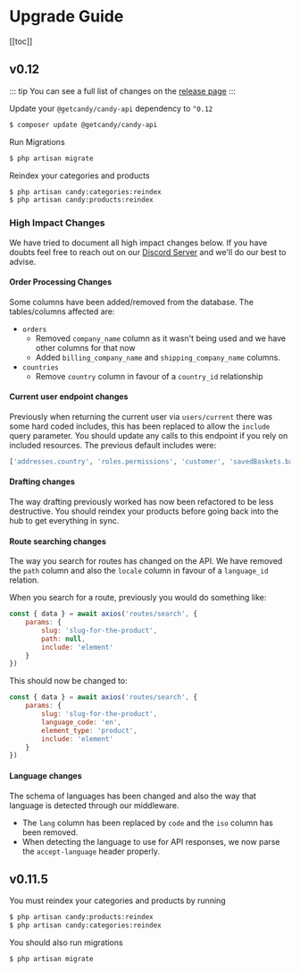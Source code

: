 # Upgrade Guide
[[toc]]
## v0.12
::: tip
You can see a full list of changes on the [release page](https://github.com/getcandy/candy-api/releases/tag/0.12.0)
:::

Update your `@getcandy/candy-api` dependency to `^0.12`

```bash
$ composer update @getcandy/candy-api
```

Run Migrations

```bash
$ php artisan migrate
```

Reindex your categories and products

``` bash
$ php artisan candy:categories:reindex
$ php artisan candy:products:reindex
```

### High Impact Changes

We have tried to document all high impact changes below. If you have doubts feel free to reach out on our [Discord Server](https://discord.gg/mHf5cGjm) and we'll do our best to advise.

#### Order Processing Changes

Some columns have been added/removed from the database. The tables/columns affected are:

- `orders`
    - Removed `company_name` column as it wasn't being used and we have other columns for that now
    - Added `billing_company_name` and `shipping_company_name` columns.
- `countries`
    - Remove `country` column in favour of a `country_id` relationship

#### Current user endpoint changes

Previously when returning the current user via `users/current` there was some hard coded includes, this has been replaced to allow the `include` query parameter.
You should update any calls to this endpoint if you rely on included resources. The previous default includes were:

```php
['addresses.country', 'roles.permissions', 'customer', 'savedBaskets.basket.lines']
```
#### Drafting changes

The way drafting previously worked has now been refactored to be less destructive. You should reindex your products before going back into the hub to get everything in sync.

#### Route searching changes

The way you search for routes has changed on the API. We have removed the `path` column and also the `locale` column in favour of a `language_id` relation.

When you search for a route, previously you would do something like:
```javascript
const { data } = await axios('routes/search', {
    params: {
        slug: 'slug-for-the-product',
        path: null,
        include: 'element'
    }
})
```
This should now be changed to:
```javascript
const { data } = await axios('routes/search', {
    params: {
        slug: 'slug-for-the-product',
        language_code: 'en',
        element_type: 'product',
        include: 'element'
    }
})
```

#### Language changes

The schema of languages has been changed and also the way that language is detected through our middleware.

- The `lang` column has been replaced by `code` and the `iso` column has been removed.
- When detecting the language to use for API responses, we now parse the `accept-language` header properly.

## v0.11.5

You must reindex your categories and products by running

```bash
$ php artisan candy:products:reindex
$ php artisan candy:categories:reindex
```

You should also run migrations

```bash
$ php artisan migrate
```
